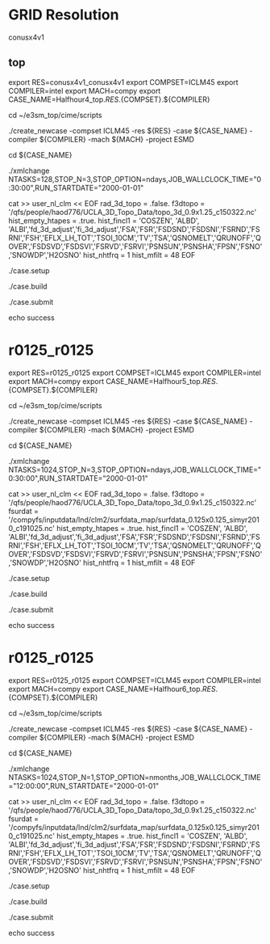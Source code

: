 # GRID Resolution
conusx4v1

## top
export RES=conusx4v1_conusx4v1
export COMPSET=ICLM45
export COMPILER=intel
export MACH=compy
export CASE_NAME=Halfhour4_top.${RES}.${COMPSET}.${COMPILER}

cd ~/e3sm_top/cime/scripts

./create_newcase -compset ICLM45 -res ${RES} -case ${CASE_NAME} -compiler ${COMPILER} -mach ${MACH} -project ESMD

cd ${CASE_NAME}

./xmlchange NTASKS=128,STOP_N=3,STOP_OPTION=ndays,JOB_WALLCLOCK_TIME="0:30:00",RUN_STARTDATE="2000-01-01"

cat >> user_nl_clm << EOF
rad_3d_topo = .false.
f3dtopo = '/qfs/people/haod776/UCLA_3D_Topo_Data/topo_3d_0.9x1.25_c150322.nc'
hist_empty_htapes = .true.
hist_fincl1 = 'COSZEN', 'ALBD', 'ALBI','fd_3d_adjust','fi_3d_adjust','FSA','FSR','FSDSND','FSDSNI','FSRND','FSRNI','FSH','EFLX_LH_TOT','TSOI_10CM','TV','TSA','QSNOMELT','QRUNOFF','QOVER','FSDSVD','FSDSVI','FSRVD','FSRVI','PSNSUN','PSNSHA','FPSN','FSNO','SNOWDP','H2OSNO'
hist_nhtfrq = 1
hist_mfilt  = 48
EOF


./case.setup

./case.build

./case.submit

echo success
  
  
  
  # r0125_r0125
  export RES=r0125_r0125
export COMPSET=ICLM45
export COMPILER=intel
export MACH=compy
export CASE_NAME=Halfhour5_top.${RES}.${COMPSET}.${COMPILER}

cd ~/e3sm_top/cime/scripts

./create_newcase -compset ICLM45 -res ${RES} -case ${CASE_NAME} -compiler ${COMPILER} -mach ${MACH} -project ESMD

cd ${CASE_NAME}

./xmlchange NTASKS=1024,STOP_N=3,STOP_OPTION=ndays,JOB_WALLCLOCK_TIME="0:30:00",RUN_STARTDATE="2000-01-01"

cat >> user_nl_clm << EOF
rad_3d_topo = .false.
f3dtopo = '/qfs/people/haod776/UCLA_3D_Topo_Data/topo_3d_0.9x1.25_c150322.nc'
fsurdat = '/compyfs/inputdata/lnd/clm2/surfdata_map/surfdata_0.125x0.125_simyr2010_c191025.nc'
hist_empty_htapes = .true.
hist_fincl1 = 'COSZEN', 'ALBD', 'ALBI','fd_3d_adjust','fi_3d_adjust','FSA','FSR','FSDSND','FSDSNI','FSRND','FSRNI','FSH','EFLX_LH_TOT','TSOI_10CM','TV','TSA','QSNOMELT','QRUNOFF','QOVER','FSDSVD','FSDSVI','FSRVD','FSRVI','PSNSUN','PSNSHA','FPSN','FSNO','SNOWDP','H2OSNO'
hist_nhtfrq = 1
hist_mfilt  = 48
EOF


./case.setup

./case.build

./case.submit

echo success



  # r0125_r0125
  export RES=r0125_r0125
export COMPSET=ICLM45
export COMPILER=intel
export MACH=compy
export CASE_NAME=Halfhour6_top.${RES}.${COMPSET}.${COMPILER}

cd ~/e3sm_top/cime/scripts

./create_newcase -compset ICLM45 -res ${RES} -case ${CASE_NAME} -compiler ${COMPILER} -mach ${MACH} -project ESMD

cd ${CASE_NAME}

./xmlchange NTASKS=1024,STOP_N=1,STOP_OPTION=nmonths,JOB_WALLCLOCK_TIME="12:00:00",RUN_STARTDATE="2000-01-01"

cat >> user_nl_clm << EOF
rad_3d_topo = .false.
f3dtopo = '/qfs/people/haod776/UCLA_3D_Topo_Data/topo_3d_0.9x1.25_c150322.nc'
fsurdat = '/compyfs/inputdata/lnd/clm2/surfdata_map/surfdata_0.125x0.125_simyr2010_c191025.nc'
hist_empty_htapes = .true.
hist_fincl1 = 'COSZEN', 'ALBD', 'ALBI','fd_3d_adjust','fi_3d_adjust','FSA','FSR','FSDSND','FSDSNI','FSRND','FSRNI','FSH','EFLX_LH_TOT','TSOI_10CM','TV','TSA','QSNOMELT','QRUNOFF','QOVER','FSDSVD','FSDSVI','FSRVD','FSRVI','PSNSUN','PSNSHA','FPSN','FSNO','SNOWDP','H2OSNO'
hist_nhtfrq = 1
hist_mfilt  = 48
EOF


./case.setup

./case.build

./case.submit

echo success
